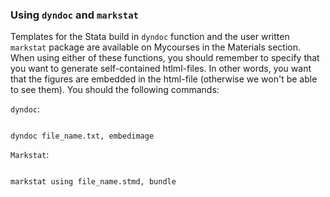 ### Using `dyndoc` and `markstat`

Templates for the Stata build in `dyndoc` function and the user written `markstat` package are available on Mycourses in the Materials section. When using either of these functions, you should remember to specify that you want to generate self-contained htlml-files. In other words, you want that the figures are embedded in the html-file (otherwise we won't be able to see them). You should the following commands:

`dyndoc`:

```

dyndoc file_name.txt, embedimage

```

`Markstat`:

```

markstat using file_name.stmd, bundle

```